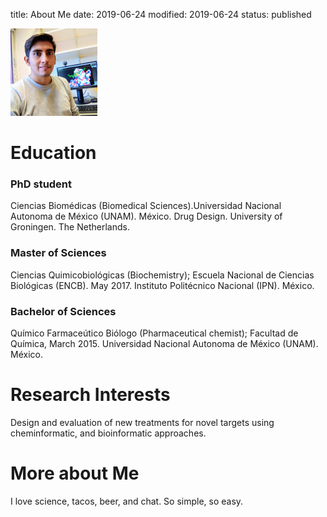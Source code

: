 title: About Me
date: 2019-06-24
modified: 2019-06-24
status: published


![image](Foto.jpg)

# Education

### PhD student
Ciencias Biomédicas (Biomedical Sciences).Universidad Nacional Autonoma de México (UNAM). México.
Drug Design. University of Groningen. The Netherlands.

### Master of Sciences 
Ciencias Quimicobiológicas (Biochemistry); Escuela Nacional de Ciencias Biológicas (ENCB). May 2017.
Instituto Politécnico Nacional (IPN). México. 

### Bachelor of Sciences
Químico Farmaceútico Biólogo (Pharmaceutical chemist); Facultad de Química, March 2015. 
Universidad Nacional Autonoma de México (UNAM). México.

# Research Interests

Design and evaluation of new treatments for novel targets using cheminformatic, and bioinformatic approaches.

# More about Me

I love science, tacos, beer, and chat. So simple, so easy.





